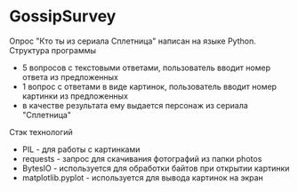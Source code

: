 # GossipSurvey

Опрос "Кто ты из сериала Сплетница" написан на языке Python.<br/>
Структура программы
* 5 вопросов с текстовыми ответами, пользователь вводит номер ответа из предложенных
* 1 вопрос с ответами в виде картинок, пользователь вводит номер картинки из предложенных
* в качестве результата ему выдается персонаж из сериала "Сплетница"

Стэк технологий
* PIL - для работы с картинками
* requests - запрос для скачивания фотографий из папки photos
* BytesIO - используется для обработки байтов при открытии картинки
* matplotlib.pyplot - используется для вывода картинок на экран
